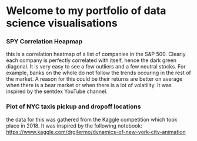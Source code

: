 # Welcome to my portfolio of data science visualisations

### SPY Correlation Heapmap

this is a correlation heatmap of a list of companies in the S&P 500. Clearly each company is perfectly correlated with itself, hence the dark green diagonal. It is very easy to see a few outliers and a few neutral stocks. For example, banks on the whole do not follow the trends occuring in the rest of the market. A reason for this could be their returns are better on average when there is a bear market or when there is a lot of volatility. It was inspired by the sentdex YouTube channel. 

### Plot of NYC taxis pickup and dropoff locations

the data for this was gathered from the Kaggle competition which took place in 2018. It was inspired by the following notebook: https://www.kaggle.com/drgilermo/dynamics-of-new-york-city-animation
